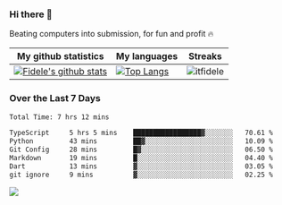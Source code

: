 ### Hi there 👋
<p>Beating computers into submission, for fun and profit 🔥</p>

|My github statistics|My languages|Streaks|
|-|-|-|
|[![Fidele's github stats](https://github-readme-stats.vercel.app/api?username=itfidele&count_private=true&show_icons=true&theme=dark&hide_title=true)](https://github.com/itfidele)|[![Top Langs](https://github-readme-stats.vercel.app/api/top-langs/?username=itfidele&show_icons=true&langs_count=8&theme=dark&layout=compact&hide_title=true)](https://github.com/itfidele)|![itfidele](https://github-readme-streak-stats.herokuapp.com/?user=itfidele&theme=dark)

### Over the Last 7 Days
<!--START_SECTION:waka-->

```txt
Total Time: 7 hrs 12 mins

TypeScript     5 hrs 5 mins    █████████████████▓░░░░░░░   70.61 %
Python         43 mins         ██▓░░░░░░░░░░░░░░░░░░░░░░   10.09 %
Git Config     28 mins         █▓░░░░░░░░░░░░░░░░░░░░░░░   06.50 %
Markdown       19 mins         █░░░░░░░░░░░░░░░░░░░░░░░░   04.40 %
Dart           13 mins         ▓░░░░░░░░░░░░░░░░░░░░░░░░   03.05 %
git ignore     9 mins          ▓░░░░░░░░░░░░░░░░░░░░░░░░   02.25 %
```

<!--END_SECTION:waka-->



![](https://komarev.com/ghpvc/?username=itfidele)
